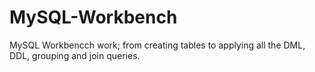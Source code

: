 # MySQL-Workbench
MySQL Workbencch work; from creating tables to applying all the DML, DDL, grouping and join queries.
